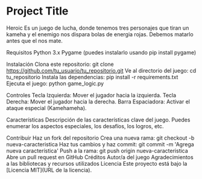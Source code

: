 
# Project Title

Heroic
Es un juego de lucha, donde tenemos tres personajes que tiran un kameha y el enemigo nos dispara bolas de energia rojas. Debemos matarlo antes que el nos mate.

Requisitos
Python 3.x
Pygame (puedes instalarlo usando pip install pygame)

Instalación
Clona este repositorio: git clone https://github.com/tu_usuario/tu_repositorio.git
Ve al directorio del juego: cd tu_repositorio
Instala las dependencias: pip install -r requirements.txt
Ejecuta el juego: python game_logic.py

Controles
Tecla Izquierda: Mover el jugador hacia la izquierda.
Tecla Derecha: Mover el jugador hacia la derecha.
Barra Espaciadora: Activar el ataque especial (Kamehameha).

Características
Descripción de las características clave del juego.
Puedes enumerar los aspectos especiales, los desafíos, los logros, etc.

Contribuir
Haz un fork del repositorio
Crea una nueva rama: git checkout -b nueva-caracteristica
Haz tus cambios y haz commit: git commit -m 'Agrega nueva característica'
Push a la rama: git push origin nueva-caracteristica
Abre un pull request en GitHub
Créditos
Autor/a del juego
Agradecimientos a las bibliotecas y recursos utilizados
Licencia
Este proyecto está bajo la [Licencia MIT](URL de la licencia).